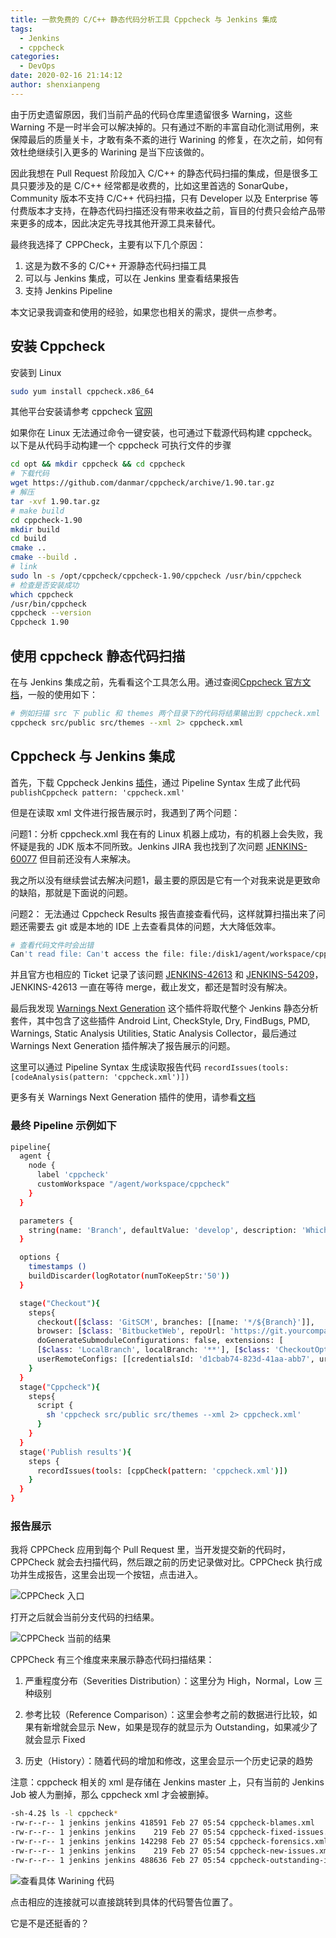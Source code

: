 ```yaml
---
title: 一款免费的 C/C++ 静态代码分析工具 Cppcheck 与 Jenkins 集成
tags:
  - Jenkins
  - cppcheck
categories:
  - DevOps
date: 2020-02-16 21:14:12
author: shenxianpeng
---
```


由于历史遗留原因，我们当前产品的代码仓库里遗留很多 Warning，这些 Warning 不是一时半会可以解决掉的。只有通过不断的丰富自动化测试用例，来保障最后的质量关卡，才敢有条不紊的进行 Warining 的修复，在次之前，如何有效杜绝继续引入更多的 Warining 是当下应该做的。

<!-- more -->

因此我想在 Pull Request 阶段加入 C/C++ 的静态代码扫描的集成，但是很多工具只要涉及的是 C/C++ 经常都是收费的，比如这里首选的 SonarQube，Community 版本不支持 C/C++ 代码扫描，只有 Developer 以及 Enterprise 等付费版本才支持，在静态代码扫描还没有带来收益之前，盲目的付费只会给产品带来更多的成本，因此决定先寻找其他开源工具来替代。

最终我选择了 CPPCheck，主要有以下几个原因：

1. 这是为数不多的 C/C++ 开源静态代码扫描工具
2. 可以与 Jenkins 集成，可以在 Jenkins 里查看结果报告
3. 支持 Jenkins Pipeline

本文记录我调查和使用的经验，如果您也相关的需求，提供一点参考。

## 安装 Cppcheck

安装到 Linux

```bash
sudo yum install cppcheck.x86_64
```

其他平台安装请参考 cppcheck [官网](http://cppcheck.sourceforge.net/)

如果你在 Linux 无法通过命令一键安装，也可通过下载源代码构建 cppcheck。以下是从代码手动构建一个 cppcheck 可执行文件的步骤

```bash
cd opt && mkdir cppcheck && cd cppcheck
# 下载代码
wget https://github.com/danmar/cppcheck/archive/1.90.tar.gz
# 解压
tar -xvf 1.90.tar.gz
# make build
cd cppcheck-1.90
mkdir build
cd build
cmake ..
cmake --build .
# link
sudo ln -s /opt/cppcheck/cppcheck-1.90/cppcheck /usr/bin/cppcheck
# 检查是否安装成功
which cppcheck
/usr/bin/cppcheck
cppcheck --version
Cppcheck 1.90
```

## 使用 cppcheck 静态代码扫描

在与 Jenkins 集成之前，先看看这个工具怎么用。通过查阅[Cppcheck 官方文档](http://cppcheck.sourceforge.net/manual.pdf)，一般的使用如下：

```bash
# 例如扫描 src 下 public 和 themes 两个目录下的代码将结果输出到 cppcheck.xml
cppcheck src/public src/themes --xml 2> cppcheck.xml
```

## Cppcheck 与 Jenkins 集成

首先，下载 Cppcheck Jenkins [插件](https://plugins.jenkins.io/cppcheck/)，通过 Pipeline Syntax 生成了此代码 `publishCppcheck pattern: 'cppcheck.xml'`

但是在读取 xml 文件进行报告展示时，我遇到了两个问题：

问题1：分析 cppcheck.xml 我在有的 Linux 机器上成功，有的机器上会失败，我怀疑是我的 JDK 版本不同所致。Jenkins JIRA 我也找到了次问题 [JENKINS-60077](https://issues.jenkins-ci.org/browse/JENKINS-60077) 但目前还没有人来解决。

我之所以没有继续尝试去解决问题1，最主要的原因是它有一个对我来说是更致命的缺陷，那就是下面说的问题。

问题2： 无法通过 Cppcheck Results 报告直接查看代码，这样就算扫描出来了问题还需要去 git 或是本地的 IDE 上去查看具体的问题，大大降低效率。

```bash
# 查看代码文件时会出错
Can't read file: Can't access the file: file:/disk1/agent/workspace/cppcheck-ud113/src/public/dummy/err_printf.c
```

并且官方也相应的 Ticket 记录了该问题 [JENKINS-42613](https://issues.jenkins-ci.org/browse/JENKINS-42613) 和 [JENKINS-54209](https://issues.jenkins-ci.org/browse/JENKINS-54209)，JENKINS-42613 一直在等待 merge，截止发文，都还是暂时没有解决。

最后我发现 [Warnings Next Generation](https://plugins.jenkins.io/warnings-ng/) 这个插件将取代整个 Jenkins 静态分析套件，其中包含了这些插件 Android Lint, CheckStyle, Dry, FindBugs, PMD, Warnings, Static Analysis Utilities, Static Analysis Collector，最后通过 Warnings Next Generation 插件解决了报告展示的问题。

这里可以通过 Pipeline Syntax 生成读取报告代码 `recordIssues(tools: [codeAnalysis(pattern: 'cppcheck.xml')])`

更多有关 Warnings Next Generation 插件的使用，请参看[文档](https://github.com/jenkinsci/warnings-ng-plugin/blob/master/doc/Documentation.md)

### 最终 Pipeline 示例如下

```bash
pipeline{
  agent {
    node {
      label 'cppcheck'
      customWorkspace "/agent/workspace/cppcheck"
    }
  }

  parameters {
    string(name: 'Branch', defaultValue: 'develop', description: 'Which branch do you want to do cppcheck?')
  }

  options {
    timestamps ()
    buildDiscarder(logRotator(numToKeepStr:'50'))
  }

  stage("Checkout"){
    steps{
      checkout([$class: 'GitSCM', branches: [[name: '*/${Branch}']],
      browser: [$class: 'BitbucketWeb', repoUrl: 'https://git.yourcompany.com/projects/repos/cppcheck-example/browse'],
      doGenerateSubmoduleConfigurations: false, extensions: [
      [$class: 'LocalBranch', localBranch: '**'], [$class: 'CheckoutOption', timeout: 30], [$class: 'CloneOption', depth: 1, noTags: false, reference: '', shallow: true,   timeout: 30]], submoduleCfg: [],
      userRemoteConfigs: [[credentialsId: 'd1cbab74-823d-41aa-abb7', url: 'https://git.yourcompany.com/scm/cppcheck-example.git']]])
    }
  }
  stage("Cppcheck"){
    steps{
      script {
        sh 'cppcheck src/public src/themes --xml 2> cppcheck.xml'
      }
    }
  }
  stage('Publish results'){
    steps {
      recordIssues(tools: [cppCheck(pattern: 'cppcheck.xml')])
    }
  }
}
```

### 报告展示

我将 CPPCheck 应用到每个 Pull Request 里，当开发提交新的代码时，CPPCheck 就会去扫描代码，然后跟之前的历史记录做对比。CPPCheck 执行成功并生成报告，这里会出现一个按钮，点击进入。

![CPPCheck 入口](cppcheck/cppcheck-icon.png)

打开之后就会当前分支代码的扫结果。

![CPPCheck 当前的结果](cppcheck/cppcheck-view.png)

CPPCheck 有三个维度来来展示静态代码扫描结果：

1. 严重程度分布（Severities Distribution）：这里分为 High，Normal，Low 三种级别

2. 参考比较（Reference Comparison）：这里会参考之前的数据进行比较，如果有新增就会显示 New，如果是现存的就显示为 Outstanding，如果减少了就会显示 Fixed

3. 历史（History）：随着代码的增加和修改，这里会显示一个历史记录的趋势

注意：cppcheck 相关的 xml 是存储在 Jenkins master 上，只有当前的 Jenkins Job 被人为删掉，那么 cppcheck xml 才会被删掉。

```bash
-sh-4.2$ ls -l cppcheck*
-rw-r--r-- 1 jenkins jenkins 418591 Feb 27 05:54 cppcheck-blames.xml
-rw-r--r-- 1 jenkins jenkins    219 Feb 27 05:54 cppcheck-fixed-issues.xml
-rw-r--r-- 1 jenkins jenkins 142298 Feb 27 05:54 cppcheck-forensics.xml
-rw-r--r-- 1 jenkins jenkins    219 Feb 27 05:54 cppcheck-new-issues.xml
-rw-r--r-- 1 jenkins jenkins 488636 Feb 27 05:54 cppcheck-outstanding-issues.xml
```

![查看具体 Warining 代码](cppcheck/cppcheck-code.png)

点击相应的连接就可以直接跳转到具体的代码警告位置了。

它是不是还挺香的？